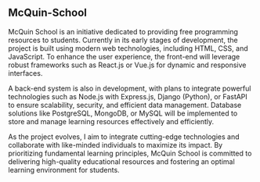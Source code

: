 ## McQuin-School
McQuin School is an initiative dedicated to providing free programming resources to students. Currently in its early stages of development, the project is built using modern web technologies, including HTML, CSS, and JavaScript. To enhance the user experience, the front-end will leverage robust frameworks such as React.js or Vue.js for dynamic and responsive interfaces.

A back-end system is also in development, with plans to integrate powerful technologies such as Node.js with Express.js, Django (Python), or FastAPI to ensure scalability, security, and efficient data management. Database solutions like PostgreSQL, MongoDB, or MySQL will be implemented to store and manage learning resources effectively and efficiently.

As the project evolves, I aim to integrate cutting-edge technologies and collaborate with like-minded individuals to maximize its impact. By prioritizing fundamental learning principles, McQuin School is committed to delivering high-quality educational resources and fostering an optimal learning environment for students.
